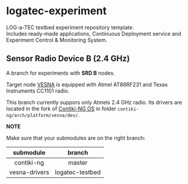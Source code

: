 # logatec-experiment

LOG-a-TEC testbed experiment repository template.\
Includes ready-made applications, Continuous Deployment service and Experiment Control & Monitoring System.

## Sensor Radio Device B (2.4 GHz)

A branch for experiments with **SRD B** nodes.

Target node [VESNA](http://log-a-tec.eu/ap-cradio.html#hardware "Official web-site") is equipped with Atmel AT86RF231 and Texas Instruments CC1101 radio.

This branch currently suppors only Atmels 2.4 GHz radio. Its drivers are located in the fork of [Contiki-NG OS](https://github.com/gcerar/contiki-ng) in folder `contiki-ng/arch/platform/vesna/dev/`. 

**NOTE**

Make sure that your submodules are on the right branch:

| submodule | branch |
| :-------: | :----: |
| contiki-ng | master |
| vesna-drivers | logatec-testbed | 
